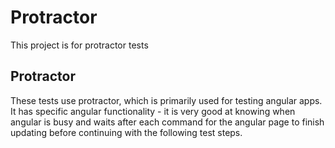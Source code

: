 # Protractor

This project is for protractor tests

## Protractor

These tests use protractor, which is primarily used for testing angular apps. It has specific angular functionality - it is very good at knowing when angular is busy and waits after each command for the angular page to finish updating before continuing with the following test steps.
